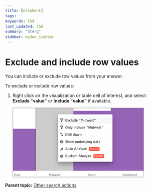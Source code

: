 ```yaml
---
title: [elephant]
tags: 
keywords: tbd
last_updated: tbd
summary: "blerg"
sidebar: mydoc_sidebar
---
```

# Exclude and include row values

You can include or exclude row values from your answer.

To exclude or include row values:

1.   Right click on the visualization or table cell of interest, and select **Exclude "value"** or **Include "value"** if available. 

     ![](../../../images/exclude.png "Exclude value option") 


**Parent topic:** [Other search actions](../../../admin/complex_searches/search_actions.html)

